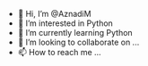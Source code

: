 - 👋 Hi, I’m @AznadiM
- 👀 I’m interested in Python
- 🌱 I’m currently learning Python
- 💞️ I’m looking to collaborate on ...
- 📫 How to reach me ...

<!---
AznadiM/AznadiM is a ✨ special ✨ repository because its `README.md` (this file) appears on your GitHub profile.
You can click the Preview link to take a look at your changes.
--->
